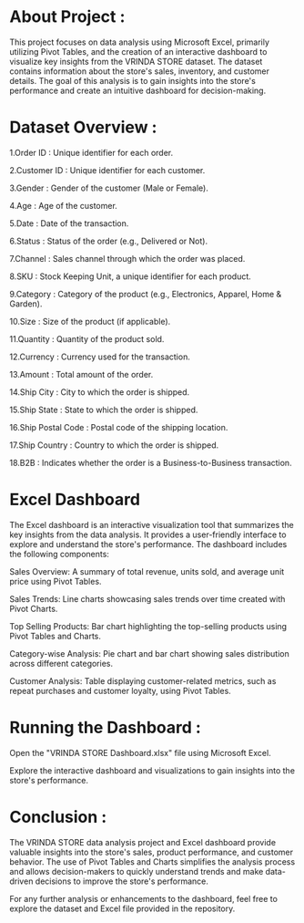 # About Project :
This project focuses on data analysis using Microsoft Excel, primarily utilizing Pivot Tables, and the creation of an interactive dashboard to visualize key insights from the VRINDA STORE dataset. The dataset contains information about the store's sales, inventory, and customer details. The goal of this analysis is to gain insights into the store's performance and create an intuitive dashboard for decision-making.

# Dataset Overview :
1.Order ID : Unique identifier for each order.

2.Customer ID : Unique identifier for each customer.

3.Gender : Gender of the customer (Male or Female).

4.Age : Age of the customer.

5.Date : Date of the transaction.

6.Status : Status of the order (e.g., Delivered or Not).

7.Channel : Sales channel through which the order was placed.

8.SKU : Stock Keeping Unit, a unique identifier for each product.

9.Category : Category of the product (e.g., Electronics, Apparel, Home & Garden).

10.Size : Size of the product (if applicable).

11.Quantity : Quantity of the product sold.

12.Currency : Currency used for the transaction.

13.Amount : Total amount of the order.

14.Ship City : City to which the order is shipped.

15.Ship State : State to which the order is shipped.

16.Ship Postal Code : Postal code of the shipping location.

17.Ship Country : Country to which the order is shipped.

18.B2B : Indicates whether the order is a Business-to-Business transaction.

# Excel Dashboard
The Excel dashboard is an interactive visualization tool that summarizes the key insights from the data analysis. It provides a user-friendly interface to explore and understand the store's performance. The dashboard includes the following components:

Sales Overview: A summary of total revenue, units sold, and average unit price using Pivot Tables.

Sales Trends: Line charts showcasing sales trends over time created with Pivot Charts.

Top Selling Products: Bar chart highlighting the top-selling products using Pivot Tables and Charts.

Category-wise Analysis: Pie chart and bar chart showing sales distribution across different categories.

Customer Analysis: Table displaying customer-related metrics, such as repeat purchases and customer loyalty, using Pivot Tables.

# Running the Dashboard : 
Open the "VRINDA STORE Dashboard.xlsx" file using Microsoft Excel.

Explore the interactive dashboard and visualizations to gain insights into the store's performance.

# Conclusion :
The VRINDA STORE data analysis project and Excel dashboard provide valuable insights into the store's sales, product performance, and customer behavior. The use of Pivot Tables and Charts simplifies the analysis process and allows decision-makers to quickly understand trends and make data-driven decisions to improve the store's performance.

For any further analysis or enhancements to the dashboard, feel free to explore the dataset and Excel file provided in the repository.
